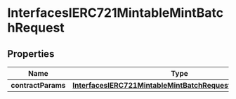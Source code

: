 
# InterfacesIERC721MintableMintBatchRequest

## Properties
Name | Type | Description | Notes
------------ | ------------- | ------------- | -------------
**contractParams** | [**InterfacesIERC721MintableMintBatchRequestContractParams**](InterfacesIERC721MintableMintBatchRequestContractParams.md) |  | 



